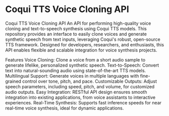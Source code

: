 # Coqui TTS Voice Cloning API

Coqui TTS Voice Cloning API
An API for performing high-quality voice cloning and text-to-speech synthesis using Coqui TTS models. This repository provides an interface to easily clone voices and generate synthetic speech from text inputs, leveraging Coqui's robust, open-source TTS framework. Designed for developers, researchers, and enthusiasts, this API enables flexible and scalable integration for voice synthesis projects.

Features
Voice Cloning: Clone a voice from a short audio sample to generate lifelike, personalized synthetic speech.
Text-to-Speech: Convert text into natural-sounding audio using state-of-the-art TTS models.
Multilingual Support: Generate voices in multiple languages with fine-grained control over tone, pitch, and pace.
Customizable Outputs: Adjust speech parameters, including speed, pitch, and volume, for customized audio outputs.
Easy Integration: RESTful API design ensures smooth integration into existing applications, from voice assistants to interactive experiences.
Real-Time Synthesis: Supports fast inference speeds for near real-time voice synthesis, ideal for dynamic applications.
